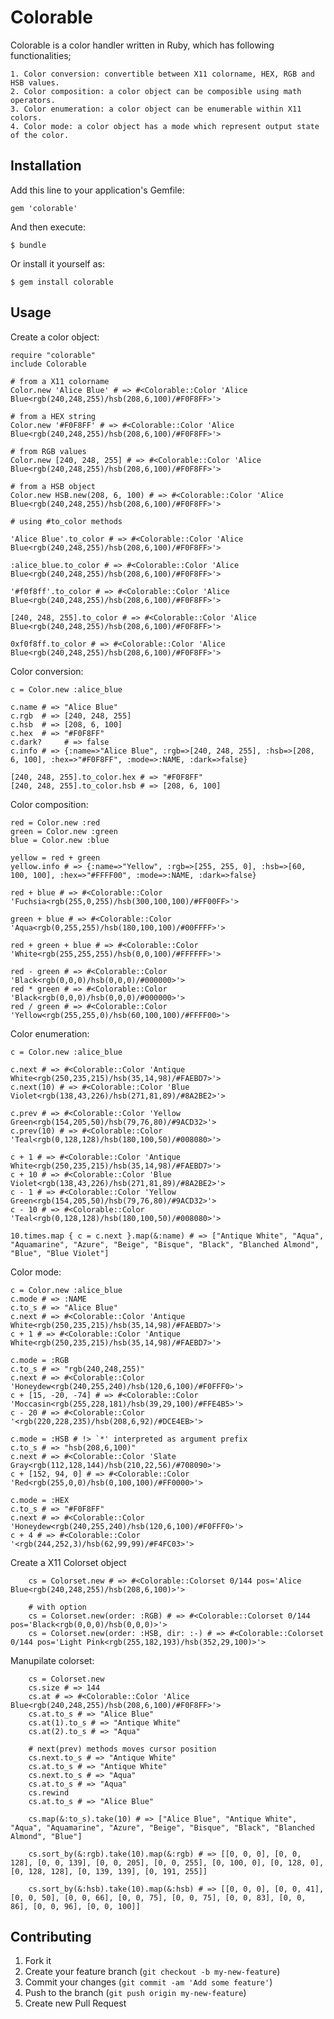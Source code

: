 # Colorable

Colorable is a color handler written in Ruby, which has following functionalities;

    1. Color conversion: convertible between X11 colorname, HEX, RGB and HSB values.
    2. Color composition: a color object can be composible using math operators.
    3. Color enumeration: a color object can be enumerable within X11 colors.
    4. Color mode: a color object has a mode which represent output state of the color.

## Installation

Add this line to your application's Gemfile:

    gem 'colorable'

And then execute:

    $ bundle

Or install it yourself as:

    $ gem install colorable

## Usage


Create a color object:

    require "colorable"
    include Colorable

    # from a X11 colorname
    Color.new 'Alice Blue' # => #<Colorable::Color 'Alice Blue<rgb(240,248,255)/hsb(208,6,100)/#F0F8FF>'>

    # from a HEX string
    Color.new '#F0F8FF' # => #<Colorable::Color 'Alice Blue<rgb(240,248,255)/hsb(208,6,100)/#F0F8FF>'>

    # from RGB values
    Color.new [240, 248, 255] # => #<Colorable::Color 'Alice Blue<rgb(240,248,255)/hsb(208,6,100)/#F0F8FF>'>

    # from a HSB object
    Color.new HSB.new(208, 6, 100) # => #<Colorable::Color 'Alice Blue<rgb(240,248,255)/hsb(208,6,100)/#F0F8FF>'>

    # using #to_color methods

    'Alice Blue'.to_color # => #<Colorable::Color 'Alice Blue<rgb(240,248,255)/hsb(208,6,100)/#F0F8FF>'>

    :alice_blue.to_color # => #<Colorable::Color 'Alice Blue<rgb(240,248,255)/hsb(208,6,100)/#F0F8FF>'>

    '#f0f8ff'.to_color # => #<Colorable::Color 'Alice Blue<rgb(240,248,255)/hsb(208,6,100)/#F0F8FF>'>

    [240, 248, 255].to_color # => #<Colorable::Color 'Alice Blue<rgb(240,248,255)/hsb(208,6,100)/#F0F8FF>'>

    0xf0f8ff.to_color # => #<Colorable::Color 'Alice Blue<rgb(240,248,255)/hsb(208,6,100)/#F0F8FF>'>


Color conversion:

    c = Color.new :alice_blue

    c.name # => "Alice Blue"
    c.rgb  # => [240, 248, 255]
    c.hsb  # => [208, 6, 100]
    c.hex  # => "#F0F8FF"
    c.dark?     # => false
    c.info # => {:name=>"Alice Blue", :rgb=>[240, 248, 255], :hsb=>[208, 6, 100], :hex=>"#F0F8FF", :mode=>:NAME, :dark=>false}

    [240, 248, 255].to_color.hex # => "#F0F8FF"
    [240, 248, 255].to_color.hsb # => [208, 6, 100]


Color composition:

    red = Color.new :red
    green = Color.new :green
    blue = Color.new :blue

    yellow = red + green
    yellow.info # => {:name=>"Yellow", :rgb=>[255, 255, 0], :hsb=>[60, 100, 100], :hex=>"#FFFF00", :mode=>:NAME, :dark=>false}

    red + blue # => #<Colorable::Color 'Fuchsia<rgb(255,0,255)/hsb(300,100,100)/#FF00FF>'>

    green + blue # => #<Colorable::Color 'Aqua<rgb(0,255,255)/hsb(180,100,100)/#00FFFF>'>

    red + green + blue # => #<Colorable::Color 'White<rgb(255,255,255)/hsb(0,0,100)/#FFFFFF>'>

    red - green # => #<Colorable::Color 'Black<rgb(0,0,0)/hsb(0,0,0)/#000000>'>
    red * green # => #<Colorable::Color 'Black<rgb(0,0,0)/hsb(0,0,0)/#000000>'>
    red / green # => #<Colorable::Color 'Yellow<rgb(255,255,0)/hsb(60,100,100)/#FFFF00>'>

Color enumeration:

    c = Color.new :alice_blue
    
    c.next # => #<Colorable::Color 'Antique White<rgb(250,235,215)/hsb(35,14,98)/#FAEBD7>'>
    c.next(10) # => #<Colorable::Color 'Blue Violet<rgb(138,43,226)/hsb(271,81,89)/#8A2BE2>'>

    c.prev # => #<Colorable::Color 'Yellow Green<rgb(154,205,50)/hsb(79,76,80)/#9ACD32>'>
    c.prev(10) # => #<Colorable::Color 'Teal<rgb(0,128,128)/hsb(180,100,50)/#008080>'>

    c + 1 # => #<Colorable::Color 'Antique White<rgb(250,235,215)/hsb(35,14,98)/#FAEBD7>'>
    c + 10 # => #<Colorable::Color 'Blue Violet<rgb(138,43,226)/hsb(271,81,89)/#8A2BE2>'>
    c - 1 # => #<Colorable::Color 'Yellow Green<rgb(154,205,50)/hsb(79,76,80)/#9ACD32>'>
    c - 10 # => #<Colorable::Color 'Teal<rgb(0,128,128)/hsb(180,100,50)/#008080>'>

    10.times.map { c = c.next }.map(&:name) # => ["Antique White", "Aqua", "Aquamarine", "Azure", "Beige", "Bisque", "Black", "Blanched Almond", "Blue", "Blue Violet"]


Color mode:

    c = Color.new :alice_blue
    c.mode # => :NAME
    c.to_s # => "Alice Blue"
    c.next # => #<Colorable::Color 'Antique White<rgb(250,235,215)/hsb(35,14,98)/#FAEBD7>'>
    c + 1 # => #<Colorable::Color 'Antique White<rgb(250,235,215)/hsb(35,14,98)/#FAEBD7>'>

    c.mode = :RGB
    c.to_s # => "rgb(240,248,255)"
    c.next # => #<Colorable::Color 'Honeydew<rgb(240,255,240)/hsb(120,6,100)/#F0FFF0>'>
    c + [15, -20, -74] # => #<Colorable::Color 'Moccasin<rgb(255,228,181)/hsb(39,29,100)/#FFE4B5>'>
    c - 20 # => #<Colorable::Color '<rgb(220,228,235)/hsb(208,6,92)/#DCE4EB>'>

    c.mode = :HSB # !> `*' interpreted as argument prefix
    c.to_s # => "hsb(208,6,100)"
    c.next # => #<Colorable::Color 'Slate Gray<rgb(112,128,144)/hsb(210,22,56)/#708090>'>
    c + [152, 94, 0] # => #<Colorable::Color 'Red<rgb(255,0,0)/hsb(0,100,100)/#FF0000>'>

    c.mode = :HEX
    c.to_s # => "#F0F8FF"
    c.next # => #<Colorable::Color 'Honeydew<rgb(240,255,240)/hsb(120,6,100)/#F0FFF0>'>
    c + 4 # => #<Colorable::Color '<rgb(244,252,3)/hsb(62,99,99)/#F4FC03>'>

Create a X11 Colorset object

        cs = Colorset.new # => #<Colorable::Colorset 0/144 pos='Alice Blue<rgb(240,248,255)/hsb(208,6,100)>'>

        # with option
        cs = Colorset.new(order: :RGB) # => #<Colorable::Colorset 0/144 pos='Black<rgb(0,0,0)/hsb(0,0,0)>'>
        cs = Colorset.new(order: :HSB, dir: :-) # => #<Colorable::Colorset 0/144 pos='Light Pink<rgb(255,182,193)/hsb(352,29,100)>'>


Manupilate colorset:

        cs = Colorset.new
        cs.size # => 144
        cs.at # => #<Colorable::Color 'Alice Blue<rgb(240,248,255)/hsb(208,6,100)/#F0F8FF>'>
        cs.at.to_s # => "Alice Blue"
        cs.at(1).to_s # => "Antique White"
        cs.at(2).to_s # => "Aqua"

        # next(prev) methods moves cursor position
        cs.next.to_s # => "Antique White"
        cs.at.to_s # => "Antique White"
        cs.next.to_s # => "Aqua"
        cs.at.to_s # => "Aqua"
        cs.rewind
        cs.at.to_s # => "Alice Blue"

        cs.map(&:to_s).take(10) # => ["Alice Blue", "Antique White", "Aqua", "Aquamarine", "Azure", "Beige", "Bisque", "Black", "Blanched Almond", "Blue"]

        cs.sort_by(&:rgb).take(10).map(&:rgb) # => [[0, 0, 0], [0, 0, 128], [0, 0, 139], [0, 0, 205], [0, 0, 255], [0, 100, 0], [0, 128, 0], [0, 128, 128], [0, 139, 139], [0, 191, 255]]

        cs.sort_by(&:hsb).take(10).map(&:hsb) # => [[0, 0, 0], [0, 0, 41], [0, 0, 50], [0, 0, 66], [0, 0, 75], [0, 0, 75], [0, 0, 83], [0, 0, 86], [0, 0, 96], [0, 0, 100]]



## Contributing

1. Fork it
2. Create your feature branch (`git checkout -b my-new-feature`)
3. Commit your changes (`git commit -am 'Add some feature'`)
4. Push to the branch (`git push origin my-new-feature`)
5. Create new Pull Request
